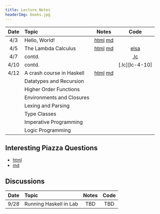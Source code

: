 ```yaml
---
title: Lecture Notes
headerImg: books.jpg
---
```


| Date       | Topic                         | Notes                     |  Code         |
|:----------:|:------------------------------|:-------------------------:|:-------------:|
| 4/3        | Hello, World!                 | [html][lec0] [md][md0]    |               |            
| 4/5        | The Lambda Calculus           | [html][lec1] [md][md1]    | [elsa][elsa]  |
| 4/7        | contd.                        |                           | [.lc][lc-4-7] |
| 4/10       | contd.                        |                           | [.lc][lc-4-10]|
| 4/12       | A crash course in Haskell     | [html][lec2] [md][md2]    |               |
|            | Datatypes and Recursion       |                           |               |
|            | Higher Order Functions        |                           |               |
|            | Environments and Closures     |                           |               |
|            | Lexing and Parsing            |                           |               |
|            | Type Classes                  |                           |               |
|            | Imperative Programming        |                           |               |
|            | Logic Programming             |                           |               |

## Interesting Piazza Questions

- [html](lectures/piazza.md)
- [md](http://github.com/ucsd-cse130/web/blob/master/lectures/piazza.md)

## Discussions

| Date       | Topic                    | Notes         |  Code      |
|:----------:|:-------------------------|:-------------:|:----------:|
| 9/28       | Running Haskell in Lab   | TBD           | TBD        |


[lec0]: lectures/00-hello.html
[lec1]: lectures/01-lambda.html
[lec2]: lectures/02-haskell.html

[md0]: http://github.com/ucsd-cse130/web/blob/master/lectures/00-hello.md
[md1]: http://github.com/ucsd-cse130/web/blob/master/lectures/01-lambda.md
[md2]: http://github.com/ucsd-cse130/web/blob/master/lectures/02-haskell.md

[lc-4-7]: http://github.com/ucsd-cse130/web/blob/master/static/raw/code-4-7.lc
[elsa]: https://github.com/ucsd-progsys/elsa
